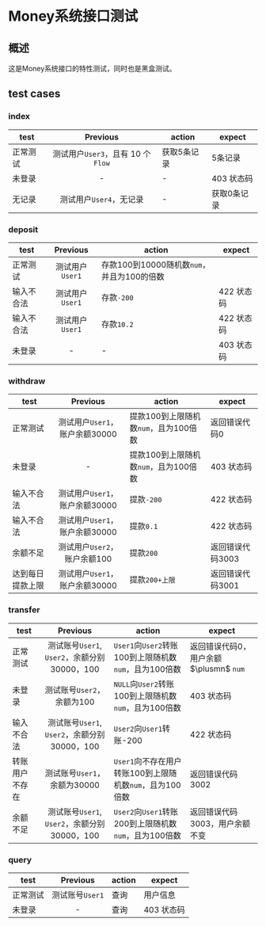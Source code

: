 # Money系统接口测试

## 概述

这是Money系统接口的特性测试，同时也是黑盒测试。

## test cases

### index

| test     |              Previous              | action       | expect      |
| -------- | :--------------------------------: | ----------- | ----------- |
| 正常测试 | 测试用户`User3`，且有 10 个 `Flow` | 获取5条记录 | 5条记录     |
| 未登录   |                 -                  | -           | 403 状态码  |
| 无记录   |      测试用户`User4`，无记录       | -           | 获取0条记录 |

### deposit

| test       |    Previous     | action                                      | expect     |
| ---------- | :-------------: | ------------------------------------------ | ---------- |
| 正常测试   | 测试用户`User1` | 存款100到10000随机数`num`，并且为100的倍数 |            |
| 输入不合法 | 测试用户`User1` | 存款`-200`                                 | 422 状态码 |
| 输入不合法 | 测试用户`User1` | 存款`10.2`                                 | 422 状态码 |
| 未登录     |        -        | -                                          | 403 状态码 |

### withdraw

| test             |            Previous            | action                                 | expect           |
| ---------------- | :----------------------------: | ------------------------------------- | ---------------- |
| 正常测试         | 测试用户`User1`，账户余额30000 | 提款100到上限随机数`num`，且为100倍数 | 返回错误代码0    |
| 未登录           |               -                | 提款100到上限随机数`num`，且为100倍数 | 403 状态码       |
| 输入不合法       | 测试用户`User1`，账户余额30000 | 提款`-200`                            | 422 状态码       |
| 输入不合法       | 测试用户`User1`，账户余额30000 | 提款`0.1`                             | 422 状态码       |
| 余额不足         |  测试用户`User2`，账户余额100  | 提款`200`                             | 返回错误代码3003 |
| 达到每日提款上限 | 测试用户`User1`，账户余额30000 | 提款`200+上限`                        | 返回错误代码3001 |

### transfer

| test           |                   Previous                   | action                                                    | expect                                  |
| -------------- | :------------------------------------------: | -------------------------------------------------------- | --------------------------------------- |
| 正常测试       | 测试账号`User1`, `User2`，余额分别30000，100 | `User1`向`User2`转账100到上限随机数`num`，且为100倍数    | 返回错误代码0，用户余额 $\plusmn$ `num` |
| 未登录         |          测试账号`User2`，余额为100          | `NULL`向`User2`转账100到上限随机数`num`，且为100倍数     | 403 状态码                              |
| 输入不合法     | 测试账号`User1`, `User2`，余额分别30000，100 | `User2`向`User1`转账-200                                 | 422 状态码                              |
| 转账用户不存在 |         测试账号`User1`，余额为30000         | `User1`向不存在用户转账100到上限随机数`num`，且为100倍数 | 返回错误代码3002                        |
| 余额不足       | 测试账号`User1`, `User2`，余额分别30000，100 | `User2`向`User1`转账200到上限随机数`num`，且为100倍数    | 返回错误代码3003，用户余额不变          |

### query

| test     |    Previous     | action | expect     |
| -------- | :-------------: | ----- | ---------- |
| 正常测试 | 测试账号`User1` | 查询  | 用户信息   |
| 未登录   |        -        | 查询  | 403 状态码 |